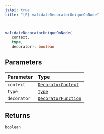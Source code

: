 ```yaml
---
jsApi: true
title: "[F] validateDecoratorUniqueOnNode"

---
```

```ts
validateDecoratorUniqueOnNode(
   context, 
   type, 
   decorator): boolean
```

## Parameters

| Parameter | Type |
| :------ | :------ |
| `context` | [`DecoratorContext`](../interfaces/DecoratorContext.md) |
| `type` | [`Type`](../type-aliases/Type.md) |
| `decorator` | [`DecoratorFunction`](../interfaces/DecoratorFunction.md) |

## Returns

`boolean`
